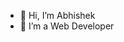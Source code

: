- 👋 Hi, I’m Abhishek
- 👀 I’m a Web Developer

<!---
abhishekabhi369/abhishekabhi369 is a ✨ special ✨ repository because its `README.md` (this file) appears on your GitHub profile.
You can click the Preview link to take a look at your changes.
--->
